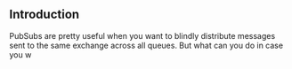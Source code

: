 ## Introduction

PubSubs are pretty useful when you want to blindly distribute messages sent to the same exchange across all queues. But what can you do in case you w
